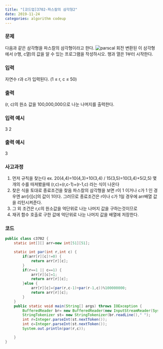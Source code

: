 ```yaml
---
title: "[코드업]3702-파스칼의 삼각형2"
date: 2019-11-24
categories: algorithm codeup
---
```

### 문제
다음과 같은 삼각형을 파스칼의 삼각형이라고 한다.
![parscal](../../assets/img/parscal.jpg)
회전 변환된 이 삼각형에서 (r행, c열)의 값을 알 수 있는 프로그램을 작성하시오. 행과 열은 1부터 시작한다.

### 입력
자연수 r과 c가 입력된다. (1 ≤ r, c ≤ 50)

### 출력
(r, c)의 원소 값을 100,000,000으로 나눈 나머지를 출력한다.

### 입력 예시
3 2

### 출력 예시
3

### 사고과정
1. 먼저 규칙을 찾는다
	 ex. 20(4,4)=10(4,3)+10(3,4) / 15(3,5)=10(3,4)+5(2,5)
	 몇개의 수를 따져봤을때 (r,c)=(r,c-1)+(r-1,c) 라는 식이 나온다
2. 찾은 식을 토대로 종료조건을 찾음
	 파스칼의 삼각형을 보면 r이 1 이거나 c가 1 인 경우엔 arr[r][c]의 값이 1이다. 그러므로 종료조건은 r이나 c가 1일 경우에 arr배열 값을 리턴시켜준다.
3. 그 외 조건은 r,c의 원소값을 억단위로 나눈 나머지 값을 구하는것이므로
4. 재귀 함수 호출로 구한 값에 억단위로 나눈 나머지 값을 배열에 저장한다.

### 코드
```java
public class c3702 {
	static int[][] arr=new int[51][51];

	static int par(int r,int c) {
		if(arr[r][c]!=0) {
			return arr[r][c];
		}
		if(r==1 || c==1) {
			arr[r][c]=1;
			return arr[r][c];
		}else {
			arr[r][c]=(par(r,c-1)+par(r-1,c))%100000000;
			return arr[r][c];
		}
	}
	public static void main(String[] args) throws IOException {
		BufferedReader br= new BufferedReader(new InputStreamReader(System.in));
		StringTokenizer st= new StringTokenizer(br.readLine()," ");
		int r=Integer.parseInt(st.nextToken());
		int c=Integer.parseInt(st.nextToken());
		System.out.println(par(r,c));

	}
}
```
